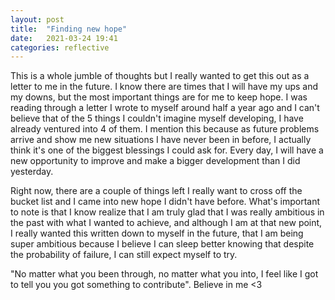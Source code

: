 ```yaml
---
layout: post
title:  "Finding new hope"
date:   2021-03-24 19:41
categories: reflective
---
```


This is a whole jumble of thoughts but I really wanted to get this out as
a letter to me in the future. I know there are times that I will have my ups
and my downs, but the most important things are for me to keep hope. I was
reading through a letter I wrote to myself around half a year ago and I can't
believe that of the 5 things I couldn't imagine myself developing, I have
already ventured into 4 of them. I mention this because as future problems
arrive and show me new situations I have never been in before, I actually think
it's one of the biggest blessings I could ask for. Every day, I will have a new
opportunity to improve and make a bigger development than I did yesterday.

Right now, there are a couple of things left I really want to cross off the
bucket list and I came into new hope I didn't have before. What's important to
note is that I know realize that I am truly glad that I was really ambitious in the
past with what I wanted to achieve, and although I am at that new point,
I really wanted this written down to myself in the future, that I am being
super ambitious because I believe I can sleep better knowing that despite the
probability of failure, I can still expect myself to try.

"No matter what you been through, no matter what you into, I feel like I got to
tell you you got something to contribute". Believe in me <3
